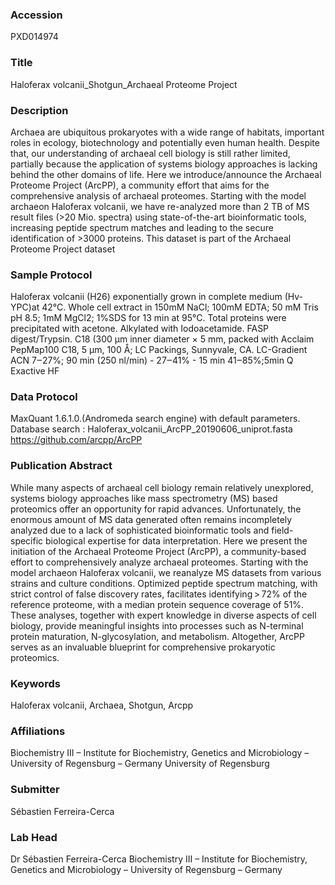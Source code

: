 ### Accession
PXD014974

### Title
Haloferax volcanii_Shotgun_Archaeal Proteome Project

### Description
Archaea are ubiquitous prokaryotes with a wide range of habitats, important roles in ecology, biotechnology and potentially even human health. Despite that, our understanding of archaeal cell biology is still rather limited, partially because the application of systems biology approaches is lacking behind the other domains of life. Here we introduce/announce the Archaeal Proteome Project (ArcPP), a community effort that aims for the comprehensive analysis of archaeal proteomes. Starting with the model archaeon Haloferax volcanii, we have re-analyzed more than 2 TB of MS result files (>20 Mio. spectra) using state-of-the-art bioinformatic tools, increasing peptide spectrum matches and leading to the secure identification of >3000 proteins. This dataset is part of the Archaeal Proteome Project dataset

### Sample Protocol
Haloferax volcanii (H26) exponentially grown in complete medium (Hv-YPC)at 42°C. Whole cell extract in 150mM NaCl; 100mM EDTA; 50 mM Tris pH 8.5; 1mM MgCl2; 1%SDS for 13 min at 95°C. Total proteins were precipitated with acetone. Alkylated with Iodoacetamide. FASP digest/Trypsin. C18 (300 μm inner diameter × 5 mm, packed with Acclaim PepMap100 C18, 5 μm, 100 Å; LC Packings, Sunnyvale, CA. LC-Gradient ACN 7‒27%; 90 min (250 nl/min) - 27‒41% - 15 min 41‒85%;5min Q Exactive HF

### Data Protocol
MaxQuant 1.6.1.0.(Andromeda search engine) with default parameters. Database search : Haloferax_volcanii_ArcPP_20190606_uniprot.fasta  https://github.com/arcpp/ArcPP

### Publication Abstract
While many aspects of archaeal cell biology remain relatively unexplored, systems biology approaches like mass spectrometry (MS) based proteomics offer an opportunity for rapid advances. Unfortunately, the enormous amount of MS data generated often remains incompletely analyzed due to a lack of sophisticated bioinformatic tools and field-specific biological expertise for data interpretation. Here we present the initiation of the Archaeal Proteome Project (ArcPP), a community-based effort to comprehensively analyze archaeal proteomes. Starting with the model archaeon Haloferax volcanii, we reanalyze MS datasets from various strains and culture conditions. Optimized peptide spectrum matching, with strict control of false discovery rates, facilitates identifying&#x2009;&gt;&#x2009;72% of the reference proteome, with a median protein sequence coverage of 51%. These analyses, together with expert knowledge in diverse aspects of cell biology, provide meaningful insights into processes such as N-terminal protein maturation, N-glycosylation, and metabolism. Altogether, ArcPP serves as an invaluable blueprint for comprehensive prokaryotic proteomics.

### Keywords
Haloferax volcanii, Archaea, Shotgun, Arcpp

### Affiliations
Biochemistry III – Institute for Biochemistry, Genetics and Microbiology – University of Regensburg – Germany
University of Regensburg

### Submitter
Sébastien Ferreira-Cerca

### Lab Head
Dr Sébastien Ferreira-Cerca
Biochemistry III – Institute for Biochemistry, Genetics and Microbiology – University of Regensburg – Germany


